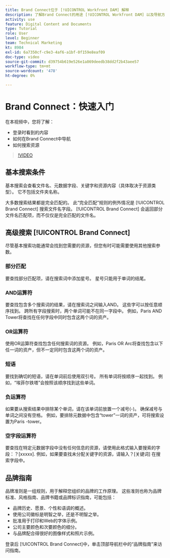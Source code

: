 ```yaml
---
title: Brand Connect位于 [!UICONTROL Workfront DAM] 解释
description: 了解Brand Connect的用途 [!UICONTROL Workfront DAM] 以及导航方式。
activity: use
feature: Digital Content and Documents
type: Tutorial
role: User
level: Beginner
team: Technical Marketing
kt: 8984
exl-id: 6a7350cf-c9e3-4af6-a1bf-0f159e8eaf09
doc-type: video
source-git-commit: d39754b619e526e1a869deedb38dd2f2b43aee57
workflow-type: tm+mt
source-wordcount: '478'
ht-degree: 0%

---
```


# Brand Connect：快速入门

在本视频中，您将了解：

* 登录时看到的内容
* 如何在Brand Connect中导航
* 如何搜索资源

>[!VIDEO](https://video.tv.adobe.com/v/335246/?quality=12)

## 基本搜索条件

基本搜索会查看文件名、元数据字段、关键字和资源内容（具体取决于资源类型）。 它不包括文件夹名称。

大多数搜索结果都是完全匹配的。 此“完全匹配”规则的例外情况是 [!UICONTROL Brand Connect] 搜索文件名字段。 [!UICONTROL Brand Connect] 会返回部分文件名匹配项，而不仅仅是完全匹配的文件名。

## 高级搜索 [!UICONTROL Brand Connect]

尽管基本搜索功能通常会找到您需要的资源，但您有时可能需要使用其他搜索参数。

### 部分匹配

要查找部分匹配项，请在搜索词中添加星号。 星号只能用于单词的结尾。

### AND运算符

要查找包含多个搜索词的结果，请在搜索词之间输入AND。 这些字可以按任意顺序找到。 跨所有字段搜索时，两个单词可能不在同一字段中。 例如，Paris AND Tower将查找在任何字段中同时包含这两个词的资产。

### OR运算符

使用OR运算符查找包含任何搜索词的资源。 例如，Paris OR Arc将查找包含以下任一词的资产，但不一定同时包含这两个词的资产。

### 短语

要找到确切的短语，请在单词前后使用双引号。 所有单词将按顺序一起找到。 例如，“埃菲尔铁塔”会按照该顺序找到这些单词。

### 负运算符

如果要从搜索结果中排除某个单词，请在该单词前放置一个减号(-)。 确保减号与单词之间没有空格。 例如，要排除元数据中包含“tower”一词的资产，可将搜索设置为Paris -tower。

### 空字段运算符

要查找在特定元数据字段中没有任何信息的资源，请使用此格式输入要搜索的字段：？[xxxxx]. 例如，如果要查找未分配关键字的资源，请输入？[关键词] 在搜索字段中。

## 品牌指南

品牌准则是一组规则，用于解释您组织的品牌的工作原理。 这些准则也称为品牌标准、风格指南、品牌书籍或品牌标识指南，可能包括：

* 品牌历史、愿景、个性和语调的概述。
* 使用公司徽标是明智之举，还是不明智之举。
* 批准用于打印和Web的字体示例。
* 公司主要颜色和次要颜色的细分。
* 与品牌配合得很好的图像样式和照片示例。

登录后 [!UICONTROL Brand Connect]中，单击顶部导航栏中的“品牌指南”来访问指南。
